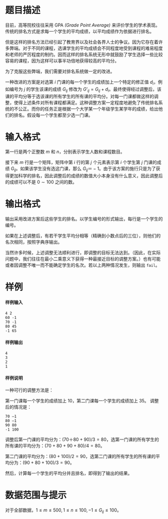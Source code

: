 
# 题目描述

目前，高等院校往往采用 GPA *(Grade Point Average)* 来评价学生的学术表现。传统的排名方式是求每一个学生的平均成绩，以平均成绩作为依据进行排名。

但是这样的排名方法已经引起了教育界以及社会各界人士的争议。因为它存在着许多弊端。对于不同的课程，选课学生的平均成绩会不同程度地受到课程的难易程度和老师的严厉程度的制约。因而这样的排名系统无形中就鼓励了学生选择一些比较容易的课程，因为这样可以事半功倍地获得较高的平均分。

为了克服这些弊端，我们需要对排名系统做一定的改进。

一种改进的方案是对选第 $i$ 门课的每一个学生的成绩加上一个特定的修正值 $d_i$，例如编号为 $j$ 的学生该课的成绩 $G_{ij}$ 修改为 $G’_{ij}=G_{ij}+d_i$。最终使得经过调整后，该课的平均分等于选该课的所有学生的所有课的平均分。对每一门课都做这样的调整，使得上述条件对所有课程都满足。这种调整方案一定程度地避免了传统排名系统的不公正。而你的任务正是根据一个大学某一个年级学生某学年的成绩，给出他们的排名。假设每一个学生都至少选一门课。

# 输入格式

第一行是两个正整数 $m$ 和 $n$，分别表示学生人数和课程数目。

接下来 $m$ 行是一个矩阵，矩阵中第 $i$ 行的第 $j$ 个元素表示第 $i$ 个学生第 $j$ 门课的成绩 $G_{ij}$。如果该学生没有选这门课，那么 $G_{ij}＝-1$。由于该方案的施行只是为了获得更加科学的排名，因此调整后的成绩的数值大小本身没有什么意义，因此调整后的成绩可以不是 $0\sim 100$ 之间的数。

# 输出格式

输出采用改进方案后这些学生的排名。以学生编号的形式输出，每行是一个学生的编号。

如果在上述调整后，有若干学生平均分相等（精确到小数点后的三位），则他们的名次相同，按照字典序输出。

当然许多时候，上述调整无法顺利进行，即调整的目标无法达到。（因此，在实际问题中，我们往往在最小二乘意义下获得一种最接近目标的调整方案。）也有可能或者因调整不唯一而不能确定学生的名次。若以上两种情况发生，则输出 `fail`。

# 样例

#### 样例输入
```plain
4 2
60 -1
70 -1
80 45
-1 65
```
#### 样例输出
```plain
4
3
2
1
```
#### 样例说明
一种可行的调整方法是：

第一门课每一个学生的成绩加上 $10$，第二门课每一个学生的成绩加上 $35$。
调整后的情况是：
```plain
70 –1
80 –1
90 80
-1 100
```
调整后第一门课的平均分为：$(70＋80+90)/3=80$，选第一门课的所有学生的所有课的平均分为：$(70+80+90+80)/4=80$。

第二门课的平均分为：$(80+100)/2=90$，选第二门课的所有学生的所有课的平均分为：$(90+80+100)/3=90$。

然后，计算每一个学生的平均分并且排名，即得到了输出的结果。

# 数据范围与提示

对于全部数据，$1\le m\le 500,1\le n\le 100,-1\le G_{ij}\le 100$。

